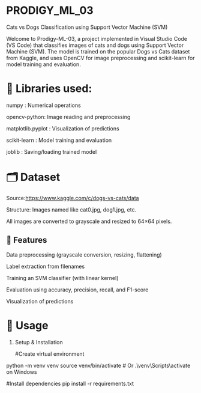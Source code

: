 # PRODIGY_ML_03
Cats vs Dogs Classification using Support Vector Machine (SVM)

Welcome to Prodigy-ML-03, a project implemented in Visual Studio Code (VS Code) that classifies images of cats and dogs using Support Vector Machine (SVM). The model is trained on the popular Dogs vs Cats dataset from Kaggle, and uses OpenCV for image preprocessing and scikit-learn for model training and evaluation.


# 📌 Libraries used:

numpy : Numerical operations  

opencv-python: Image reading and preprocessing  

matplotlib.pyplot : Visualization of predictions  

scikit-learn : Model training and evaluation  

joblib : Saving/loading trained model  


# 🗂️ Dataset

Source:https://www.kaggle.com/c/dogs-vs-cats/data

Structure: Images named like cat0.jpg, dog1.jpg, etc.

All images are converted to grayscale and resized to 64×64 pixels.


## 🧠 Features

Data preprocessing (grayscale conversion, resizing, flattening)

Label extraction from filenames

Training an SVM classifier (with linear kernel)

Evaluation using accuracy, precision, recall, and F1-score

Visualization of predictions

# 🚀 Usage 

1. Setup & Installation
   
   #Create virtual environment 
   
python -m venv venv
source venv/bin/activate   # Or .\\venv\\Scripts\\activate on Windows

#Install dependencies
pip install -r requirements.txt

   
